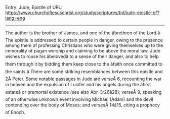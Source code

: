 Entry: Jude, Epistle of
URL: https://www.churchofjesuschrist.org/study/scriptures/bd/jude-epistle-of?lang=eng

---

The author is the brother of James, and one of the âbrethren of the Lord.â The epistle is addressed to certain people in danger, owing to the presence among them of professing Christians who were giving themselves up to the immorality of pagan worship and claiming to be above the moral law. Jude wishes to rouse his âbelovedâ to a sense of their danger, and also to help them through it by bidding them keep close to the âfaith once committed to the saints.â There are some striking resemblances between this epistle and 2Â Peter. Some notable passages in Jude are verseÂ 6, recounting the war in heaven and the expulsion of Lucifer and his angels during the âfirst estateâ or premortal existence (see also Abr. 3:26â28); verseÂ 9, speaking of an otherwise unknown event involving Michael (Adam) and the devil contending over the body of Moses; and versesÂ 14â15, citing a prophecy of Enoch.
